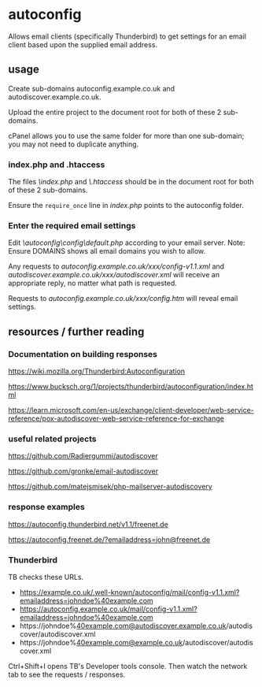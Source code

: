 # autoconfig

Allows email clients (specifically Thunderbird) to get settings for an email client based upon the supplied email address.

## usage

Create sub-domains autoconfig.example.co.uk and autodiscover.example.co.uk.

Upload the entire project to the document root for both of these 2 sub-domains. 

cPanel allows you to use the same folder for more than one sub-domain; you may not need to duplicate anything.

### index.php and .htaccess

The files _\index.php_ and _\\.htaccess_ should be in the document root for both of these 2 sub-domains.

Ensure the `require_once` line in _index.php_ points to the autoconfig folder.

### Enter the required email settings 

Edit _\autoconfig\config\default.php_ according to your email server. Note: Ensure DOMAINS shows all email domains you wish to allow.

Any requests to 
_autoconfig.example.co.uk/xxx/config-v1.1.xml_ 
and 
_autodiscover.example.co.uk/xxx/autodiscover.xml_ 
will receive an appropriate reply, no matter what path is requested.

Requests to _autoconfig.example.co.uk/xxx/config.htm_ 
will reveal email settings.

## resources / further reading

### Documentation on building responses

https://wiki.mozilla.org/Thunderbird:Autoconfiguration

https://www.bucksch.org/1/projects/thunderbird/autoconfiguration/index.html

https://learn.microsoft.com/en-us/exchange/client-developer/web-service-reference/pox-autodiscover-web-service-reference-for-exchange

### useful related projects

https://github.com/Radiergummi/autodiscover

https://github.com/gronke/email-autodiscover

https://github.com/matejsmisek/php-mailserver-autodiscovery

### response examples

https://autoconfig.thunderbird.net/v1.1/freenet.de

https://autoconfig.freenet.de/?emailaddress=john@freenet.de

### Thunderbird 

TB checks these URLs. 

- https://example.co.uk/.well-known/autoconfig/mail/config-v1.1.xml?emailaddress=johndoe%40example.com
- https://autoconfig.example.co.uk/mail/config-v1.1.xml?emailaddress=johndoe%40example.com
- https://johndoe%40example.com@autodiscover.example.co.uk/autodiscover/autodiscover.xml
- https://johndoe%40example.com@example.co.uk/autodiscover/autodiscover.xml

Ctrl+Shift+I opens TB's Developer tools console. Then watch the network tab to see the requests / responses. 
